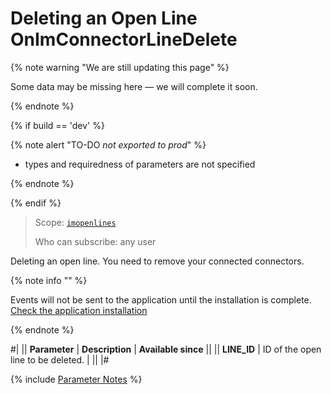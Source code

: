 # Deleting an Open Line OnImConnectorLineDelete

{% note warning "We are still updating this page" %}

Some data may be missing here — we will complete it soon.

{% endnote %}

{% if build == 'dev' %}

{% note alert "TO-DO _not exported to prod_" %}

- types and requiredness of parameters are not specified
  
{% endnote %}

{% endif %}

> Scope: [`imopenlines`](../../../scopes/permissions.md)
>
> Who can subscribe: any user

Deleting an open line. You need to remove your connected connectors.

{% note info "" %}

Events will not be sent to the application until the installation is complete. [Check the application installation](../../../../settings/app-installation/installation-finish.md)

{% endnote %}

#|
|| **Parameter** | **Description** | **Available since** ||
|| **LINE_ID** | ID of the open line to be deleted. | ||
|#

{% include [Parameter Notes](../../../../_includes/required.md) %}